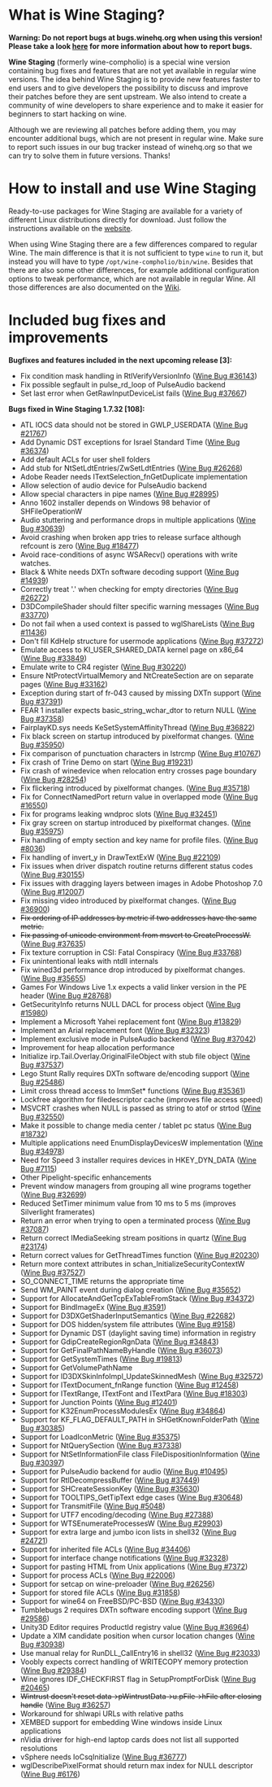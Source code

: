 What is Wine Staging?
=====================

**Warning: Do not report bugs at bugs.winehq.org when using this version!
Please take a look [here](http://bugs.wine-staging.com) for more information
about how to report bugs.**

**Wine Staging** (formerly wine-compholio) is a special wine version containing
bug fixes and features that are not yet available in regular wine versions. The
idea behind Wine Staging is to provide new features faster to end users and to
give developers the possibility to discuss and improve their patches before
they are sent upstream. We also intend to create a community of wine developers
to share experience and to make it easier for beginners to start hacking on
wine.

Although we are reviewing all patches before adding them, you may encounter
additional bugs, which are not present in regular wine. Make sure to report
such issues in our bug tracker instead of winehq.org so that we can try to
solve them in future versions. Thanks!

How to install and use Wine Staging
===================================

Ready-to-use packages for Wine Staging are available for a variety
of different Linux distributions directly for download. Just follow the
instructions available on the [website](http://www.wine-staging.com/install.html).

When using Wine Staging there are a few differences compared to regular
Wine. The main difference is that it is not sufficient to type `wine` to
run it, but instead you will have to type `/opt/wine-compholio/bin/wine`.
Besides that there are also some other differences, for example additional
configuration options to tweak performance, which are not available in regular
Wine. All those differences are also documented on the
[Wiki](https://github.com/wine-compholio/wine-staging/wiki/Usage).


Included bug fixes and improvements
===================================

**Bugfixes and features included in the next upcoming release [3]:**

* Fix condition mask handling in RtlVerifyVersionInfo ([Wine Bug #36143](https://bugs.winehq.org/show_bug.cgi?id=36143))
* Fix possible segfault in pulse_rd_loop of PulseAudio backend
* Set last error when GetRawInputDeviceList fails ([Wine Bug #37667](https://bugs.winehq.org/show_bug.cgi?id=37667))


**Bugs fixed in Wine Staging 1.7.32 [108]:**

* ATL IOCS data should not be stored in GWLP_USERDATA ([Wine Bug #21767](https://bugs.winehq.org/show_bug.cgi?id=21767))
* Add Dynamic DST exceptions for Israel Standard Time ([Wine Bug #36374](https://bugs.winehq.org/show_bug.cgi?id=36374))
* Add default ACLs for user shell folders
* Add stub for NtSetLdtEntries/ZwSetLdtEntries ([Wine Bug #26268](https://bugs.winehq.org/show_bug.cgi?id=26268))
* Adobe Reader needs ITextSelection_fnGetDuplicate implementation
* Allow selection of audio device for PulseAudio backend
* Allow special characters in pipe names ([Wine Bug #28995](https://bugs.winehq.org/show_bug.cgi?id=28995))
* Anno 1602 installer depends on Windows 98 behavior of SHFileOperationW
* Audio stuttering and performance drops in multiple applications ([Wine Bug #30639](https://bugs.winehq.org/show_bug.cgi?id=30639))
* Avoid crashing when broken app tries to release surface although refcount is zero ([Wine Bug #18477](https://bugs.winehq.org/show_bug.cgi?id=18477))
* Avoid race-conditions of async WSARecv() operations with write watches.
* Black & White needs DXTn software decoding support ([Wine Bug #14939](https://bugs.winehq.org/show_bug.cgi?id=14939))
* Correctly treat '.' when checking for empty directories ([Wine Bug #26272](https://bugs.winehq.org/show_bug.cgi?id=26272))
* D3DCompileShader should filter specific warning messages ([Wine Bug #33770](https://bugs.winehq.org/show_bug.cgi?id=33770))
* Do not fail when a used context is passed to wglShareLists ([Wine Bug #11436](https://bugs.winehq.org/show_bug.cgi?id=11436))
* Don't fill KdHelp structure for usermode applications ([Wine Bug #37272](https://bugs.winehq.org/show_bug.cgi?id=37272))
* Emulate access to KI_USER_SHARED_DATA kernel page on x86_64 ([Wine Bug #33849](https://bugs.winehq.org/show_bug.cgi?id=33849))
* Emulate write to CR4 register ([Wine Bug #30220](https://bugs.winehq.org/show_bug.cgi?id=30220))
* Ensure NtProtectVirtualMemory and NtCreateSection are on separate pages ([Wine Bug #33162](https://bugs.winehq.org/show_bug.cgi?id=33162))
* Exception during start of fr-043 caused by missing DXTn support ([Wine Bug #37391](https://bugs.winehq.org/show_bug.cgi?id=37391))
* FEAR 1 installer expects basic_string_wchar_dtor to return NULL ([Wine Bug #37358](https://bugs.winehq.org/show_bug.cgi?id=37358))
* FairplayKD.sys needs KeSetSystemAffinityThread ([Wine Bug #36822](https://bugs.winehq.org/show_bug.cgi?id=36822))
* Fix black screen on startup introduced by pixelformat changes. ([Wine Bug #35950](https://bugs.winehq.org/show_bug.cgi?id=35950))
* Fix comparison of punctuation characters in lstrcmp ([Wine Bug #10767](https://bugs.winehq.org/show_bug.cgi?id=10767))
* Fix crash of Trine Demo on start ([Wine Bug #19231](https://bugs.winehq.org/show_bug.cgi?id=19231))
* Fix crash of winedevice when relocation entry crosses page boundary ([Wine Bug #28254](https://bugs.winehq.org/show_bug.cgi?id=28254))
* Fix flickering introduced by pixelformat changes. ([Wine Bug #35718](https://bugs.winehq.org/show_bug.cgi?id=35718))
* Fix for ConnectNamedPort return value in overlapped mode ([Wine Bug #16550](https://bugs.winehq.org/show_bug.cgi?id=16550))
* Fix for programs leaking wndproc slots ([Wine Bug #32451](https://bugs.winehq.org/show_bug.cgi?id=32451))
* Fix gray screen on startup introduced by pixelformat changes. ([Wine Bug #35975](https://bugs.winehq.org/show_bug.cgi?id=35975))
* Fix handling of empty section and key name for profile files. ([Wine Bug #8036](https://bugs.winehq.org/show_bug.cgi?id=8036))
* Fix handling of invert_y in DrawTextExW ([Wine Bug #22109](https://bugs.winehq.org/show_bug.cgi?id=22109))
* Fix issues when driver dispatch routine returns different status codes ([Wine Bug #30155](https://bugs.winehq.org/show_bug.cgi?id=30155))
* Fix issues with dragging layers between images in Adobe Photoshop 7.0 ([Wine Bug #12007](https://bugs.winehq.org/show_bug.cgi?id=12007))
* Fix missing video introduced by pixelformat changes. ([Wine Bug #36900](https://bugs.winehq.org/show_bug.cgi?id=36900))
* ~~Fix ordering of IP addresses by metric if two addresses have the same metric.~~
* ~~Fix passing of unicode environment from msvcrt to CreateProcessW.~~ ([Wine Bug #37635](https://bugs.winehq.org/show_bug.cgi?id=37635))
* Fix texture corruption in CSI: Fatal Conspiracy ([Wine Bug #33768](https://bugs.winehq.org/show_bug.cgi?id=33768))
* Fix unintentional leaks with ntdll internals
* Fix wined3d performance drop introduced by pixelformat changes. ([Wine Bug #35655](https://bugs.winehq.org/show_bug.cgi?id=35655))
* Games For Windows Live 1.x expects a valid linker version in the PE header ([Wine Bug #28768](https://bugs.winehq.org/show_bug.cgi?id=28768))
* GetSecurityInfo returns NULL DACL for process object ([Wine Bug #15980](https://bugs.winehq.org/show_bug.cgi?id=15980))
* Implement a Microsoft Yahei replacement font ([Wine Bug #13829](https://bugs.winehq.org/show_bug.cgi?id=13829))
* Implement an Arial replacement font ([Wine Bug #32323](https://bugs.winehq.org/show_bug.cgi?id=32323))
* Implement exclusive mode in PulseAudio backend ([Wine Bug #37042](https://bugs.winehq.org/show_bug.cgi?id=37042))
* Improvement for heap allocation performance
* Initialize irp.Tail.Overlay.OriginalFileObject with stub file object ([Wine Bug #37537](https://bugs.winehq.org/show_bug.cgi?id=37537))
* Lego Stunt Rally requires DXTn software de/encoding support ([Wine Bug #25486](https://bugs.winehq.org/show_bug.cgi?id=25486))
* Limit cross thread access to ImmSet* functions ([Wine Bug #35361](https://bugs.winehq.org/show_bug.cgi?id=35361))
* Lockfree algorithm for filedescriptor cache (improves file access speed)
* MSVCRT crashes when NULL is passed as string to atof or strtod ([Wine Bug #32550](https://bugs.winehq.org/show_bug.cgi?id=32550))
* Make it possible to change media center / tablet pc status ([Wine Bug #18732](https://bugs.winehq.org/show_bug.cgi?id=18732))
* Multiple applications need EnumDisplayDevicesW implementation ([Wine Bug #34978](https://bugs.winehq.org/show_bug.cgi?id=34978))
* Need for Speed 3 installer requires devices in HKEY_DYN_DATA ([Wine Bug #7115](https://bugs.winehq.org/show_bug.cgi?id=7115))
* Other Pipelight-specific enhancements
* Prevent window managers from grouping all wine programs together ([Wine Bug #32699](https://bugs.winehq.org/show_bug.cgi?id=32699))
* Reduced SetTimer minimum value from 10 ms to 5 ms (improves Silverlight framerates)
* Return an error when trying to open a terminated process ([Wine Bug #37087](https://bugs.winehq.org/show_bug.cgi?id=37087))
* Return correct IMediaSeeking stream positions in quartz ([Wine Bug #23174](https://bugs.winehq.org/show_bug.cgi?id=23174))
* Return correct values for GetThreadTimes function ([Wine Bug #20230](https://bugs.winehq.org/show_bug.cgi?id=20230))
* Return more context attributes in schan_InitializeSecurityContextW ([Wine Bug #37527](https://bugs.winehq.org/show_bug.cgi?id=37527))
* SO_CONNECT_TIME returns the appropriate time
* Send WM_PAINT event during dialog creation ([Wine Bug #35652](https://bugs.winehq.org/show_bug.cgi?id=35652))
* Support for AllocateAndGetTcpExTableFromStack ([Wine Bug #34372](https://bugs.winehq.org/show_bug.cgi?id=34372))
* Support for BindImageEx ([Wine Bug #3591](https://bugs.winehq.org/show_bug.cgi?id=3591))
* Support for D3DXGetShaderInputSemantics ([Wine Bug #22682](https://bugs.winehq.org/show_bug.cgi?id=22682))
* Support for DOS hidden/system file attributes ([Wine Bug #9158](https://bugs.winehq.org/show_bug.cgi?id=9158))
* Support for Dynamic DST (daylight saving time) information in registry
* Support for GdipCreateRegionRgnData ([Wine Bug #34843](https://bugs.winehq.org/show_bug.cgi?id=34843))
* Support for GetFinalPathNameByHandle ([Wine Bug #36073](https://bugs.winehq.org/show_bug.cgi?id=36073))
* Support for GetSystemTimes ([Wine Bug #19813](https://bugs.winehq.org/show_bug.cgi?id=19813))
* Support for GetVolumePathName
* Support for ID3DXSkinInfoImpl_UpdateSkinnedMesh ([Wine Bug #32572](https://bugs.winehq.org/show_bug.cgi?id=32572))
* Support for ITextDocument_fnRange function ([Wine Bug #12458](https://bugs.winehq.org/show_bug.cgi?id=12458))
* Support for ITextRange, ITextFont and ITextPara ([Wine Bug #18303](https://bugs.winehq.org/show_bug.cgi?id=18303))
* Support for Junction Points ([Wine Bug #12401](https://bugs.winehq.org/show_bug.cgi?id=12401))
* Support for K32EnumProcessModulesEx ([Wine Bug #34864](https://bugs.winehq.org/show_bug.cgi?id=34864))
* Support for KF_FLAG_DEFAULT_PATH in SHGetKnownFolderPath ([Wine Bug #30385](https://bugs.winehq.org/show_bug.cgi?id=30385))
* Support for LoadIconMetric ([Wine Bug #35375](https://bugs.winehq.org/show_bug.cgi?id=35375))
* Support for NtQuerySection ([Wine Bug #37338](https://bugs.winehq.org/show_bug.cgi?id=37338))
* Support for NtSetInformationFile class FileDispositionInformation ([Wine Bug #30397](https://bugs.winehq.org/show_bug.cgi?id=30397))
* Support for PulseAudio backend for audio ([Wine Bug #10495](https://bugs.winehq.org/show_bug.cgi?id=10495))
* Support for RtlDecompressBuffer ([Wine Bug #37449](https://bugs.winehq.org/show_bug.cgi?id=37449))
* Support for SHCreateSessionKey ([Wine Bug #35630](https://bugs.winehq.org/show_bug.cgi?id=35630))
* Support for TOOLTIPS_GetTipText edge cases ([Wine Bug #30648](https://bugs.winehq.org/show_bug.cgi?id=30648))
* Support for TransmitFile ([Wine Bug #5048](https://bugs.winehq.org/show_bug.cgi?id=5048))
* Support for UTF7 encoding/decoding ([Wine Bug #27388](https://bugs.winehq.org/show_bug.cgi?id=27388))
* Support for WTSEnumerateProcessesW ([Wine Bug #29903](https://bugs.winehq.org/show_bug.cgi?id=29903))
* Support for extra large and jumbo icon lists in shell32 ([Wine Bug #24721](https://bugs.winehq.org/show_bug.cgi?id=24721))
* Support for inherited file ACLs ([Wine Bug #34406](https://bugs.winehq.org/show_bug.cgi?id=34406))
* Support for interface change notifications ([Wine Bug #32328](https://bugs.winehq.org/show_bug.cgi?id=32328))
* Support for pasting HTML from Unix applications ([Wine Bug #7372](https://bugs.winehq.org/show_bug.cgi?id=7372))
* Support for process ACLs ([Wine Bug #22006](https://bugs.winehq.org/show_bug.cgi?id=22006))
* Support for setcap on wine-preloader ([Wine Bug #26256](https://bugs.winehq.org/show_bug.cgi?id=26256))
* Support for stored file ACLs ([Wine Bug #31858](https://bugs.winehq.org/show_bug.cgi?id=31858))
* Support for wine64 on FreeBSD/PC-BSD ([Wine Bug #34330](https://bugs.winehq.org/show_bug.cgi?id=34330))
* Tumblebugs 2 requires DXTn software encoding support ([Wine Bug #29586](https://bugs.winehq.org/show_bug.cgi?id=29586))
* Unity3D Editor requires ProductId registry value ([Wine Bug #36964](https://bugs.winehq.org/show_bug.cgi?id=36964))
* Update a XIM candidate position when cursor location changes ([Wine Bug #30938](https://bugs.winehq.org/show_bug.cgi?id=30938))
* Use manual relay for RunDLL_CallEntry16 in shell32 ([Wine Bug #23033](https://bugs.winehq.org/show_bug.cgi?id=23033))
* Voobly expects correct handling of WRITECOPY memory protection ([Wine Bug #29384](https://bugs.winehq.org/show_bug.cgi?id=29384))
* Wine ignores IDF_CHECKFIRST flag in SetupPromptForDisk ([Wine Bug #20465](https://bugs.winehq.org/show_bug.cgi?id=20465))
* ~~Wintrust doesn't reset data->pWintrustData->u.pFile->hFile after closing handle~~ ([Wine Bug #36257](https://bugs.winehq.org/show_bug.cgi?id=36257))
* Workaround for shlwapi URLs with relative paths
* XEMBED support for embedding Wine windows inside Linux applications
* nVidia driver for high-end laptop cards does not list all supported resolutions
* vSphere needs IoCsqInitialize ([Wine Bug #36777](https://bugs.winehq.org/show_bug.cgi?id=36777))
* wglDescribePixelFormat should return max index for NULL descriptor ([Wine Bug #6176](https://bugs.winehq.org/show_bug.cgi?id=6176))


